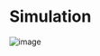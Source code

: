 # **Simulation**
![image](https://user-images.githubusercontent.com/94182282/144391770-789ab418-518e-41bb-8c1f-ff8541256585.png)
